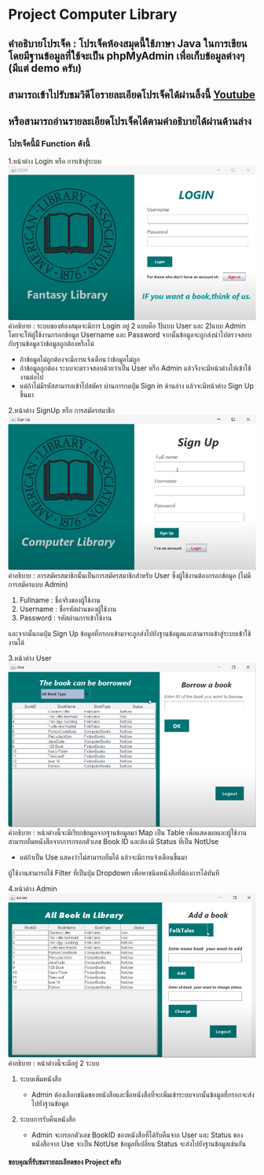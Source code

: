 # Project Computer Library
## คำอธิบายโปรเจ็ค : โปรเจ็คห้องสมุดนี้ใช้ภาษา Java ในการเขียนโดยมีฐานข้อมูลที่ใช้จะเป็น phpMyAdmin เพื่อเก็บข้อมูลต่างๆ (มีแต่ demo ครับ)
## สามารถเข้าไปรับชมวิดีโอรายละเอียดโปรเจ็คได้ผ่านลิ้งนี้ [Youtube](https://www.youtube.com/watch?v=Nx55upIq5hY&t=15s)
## หรือสามารถอ่านรายละเอียดโปรเจ็คได้ตามคำอธิบายได้ผ่านด้านล่าง
### โปรเจ็คนี้มี Function ดังนี้
1.หน้าต่าง Login หรือ การเข้าสู่ระบบ
![Login](asset/Login.png)
คำอธิบาย : ระบบของห้องสมุดจะมีการ Login อยู่ 2 แบบคือ 1)แบบ User และ 2)แบบ Admin โดยจะให้ผู้ใช้งานกรอกข้อมูล Username และ Password จากนั้นข้อมูลจะถูกส่งนำไปตรวจสอบกับฐานข้อมูลว่าข้อมูลถูกต้องหรือไม่

* ถ้าข้อมูลไม่ถูกต้องจะมีการแจ้งเตือนว่าข้อมูลไม่ถูก
* ถ้าข้อมูลถูกต้อง ระบบจะตรวจสอบด้วยว่าเป็น User หรือ Admin แล้วจึงจะมีหน้าต่างให้เข้าใช้งานต่อไป
* แต่ถ้าไม่มีรหัสสามารถเข้าไปสมัคร ผ่านการกดปุ่ม Sign in ด้านล่าง แล้วจะมีหน้าต่าง Sign Up ขึ้นมา

2.หน้าต่าง SignUp หรือ การสมัครสมาชิก
![SignUp](asset/SignUp.png)
คำอธิบาย : การสมัครสมาชิกนั้นเป็นการสมัครสมาชิกสำหรับ User ซึ่งผู้ใช้งานต้องกรอกข้อมูล (ไม่มีการสมัครแบบ Admin)

1. Fullname : ชื่อจริงของผู้ใช้งาน
2. Username : ชื่อรหัสผ่่านของผู้ใช้งาน
3. Password : รหัสผ่านการเข้าใช้งาน

และจากนั้นกดปุ่ม Sign Up ข้อมูลที่กรอกเข้ามาจะถูกส่งไปยังฐานข้อมูลและสามารถเข้าสู่ระบบเข้าใช้งานได้

3.หน้าต่าง User
![User](asset/User.png)
คำอธิบาย : หน้าต่างนี้จะมีเรียกข้อมูลจากฐานข้อมูลมา Map เป็น Table เพื่อแสดงผลและผู้ใช้งานสามารถยืมหนังสือจากการกรอกตัวเลข Book ID และต้องมี Status ที่เป็น NotUse 
* แต่ถ้าเป็น Use แสดงว่าไม่สามารถยืมได้ แล้วจะมีการแจ้งเตือนขึ้นมา

ผู้ใช้งานสามารถใช้ Filter ที่เป็นปุ่ม Dropdown เพื่อหาชนิดหนังสือที่ต้องการได้ทันที

4.หน้าต่าง Admin 
![Admin](asset/Admin.png)
คำอธิบาย : หน้าต่างนี้จะมีอยู่ 2 ระบบ
1. ระบบเพิ่มหนังสือ
    * Admin ต้องเลือกชนิดของหนังสือและชื่อหนังสือที่จะเพิ่มเข้าระบบจากนั้นข้อมูลที่กรอกจะส่งไปยังฐานข้อมูล

2. ระบบการรับคืนหนังสือ
    * Admin จะกรอกตัวเลข BookID ของหนังสือที่ได้รับคืนจาก User และ Status ของหนังสือจาก Use จะเป็น NotUse ข้อมูลที่เปลี่ยน Status จะส่งไปยังฐานข้อมูลเช่นกัน

#### ขอบคุณที่รับชมรายละเอียดของ Project ครับ






